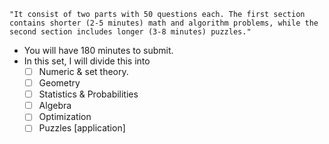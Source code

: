 `"It consist of two parts with 50 questions each. The first section contains shorter (2-5 minutes) math and algorithm problems, while the second section includes longer (3-8 minutes) puzzles."`
- You will have 180 minutes to submit.
- In this set, I will divide this into
  - [ ] Numeric & set theory. 
  - [ ] Geometry
  - [ ] Statistics & Probabilities
  - [ ] Algebra
  - [ ] Optimization
  - [ ] Puzzles [application]
